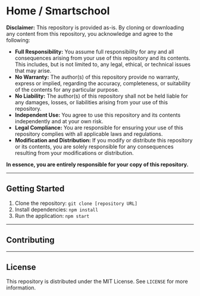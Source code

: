 # Home / Smartschool

**Disclaimer:** This repository is provided as-is. By cloning or downloading any content from this repository, you acknowledge and agree to the following:

* **Full Responsibility:** You assume full responsibility for any and all consequences arising from your use of this repository and its contents. This includes, but is not limited to, any legal, ethical, or technical issues that may arise.
* **No Warranty:** The author(s) of this repository provide no warranty, express or implied, regarding the accuracy, completeness, or suitability of the contents for any particular purpose.
* **No Liability:** The author(s) of this repository shall not be held liable for any damages, losses, or liabilities arising from your use of this repository.
* **Independent Use:** You agree to use this repository and its contents independently and at your own risk.
* **Legal Compliance:** You are responsible for ensuring your use of this repository complies with all applicable laws and regulations.
* **Modification and Distribution:** If you modify or distribute this repository or its contents, you are solely responsible for any consequences resulting from your modifications or distribution.

**In essence, you are entirely responsible for your copy of this repository.**

---

## Getting Started
1.  Clone the repository: `git clone [repository URL]`
2.  Install dependencies: `npm install`
3.  Run the application: `npm start`

---

## Contributing
---

## License
This repository is distributed under the MIT License. See `LICENSE` for more information.

